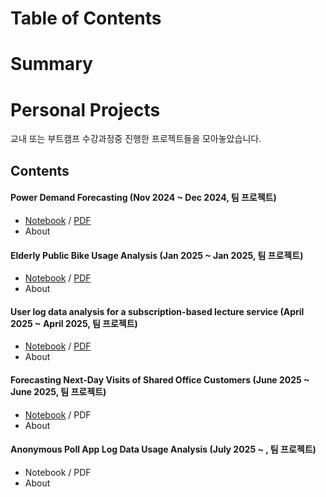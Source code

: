 # Table of Contents

# Summary



# Personal Projects

교내 또는 부트캠프 수강과정중 진행한 프로젝트들을 모아놓았습니다.



## Contents

#### Power Demand Forecasting (Nov 2024 ~ Dec 2024, 팀 프로젝트)
- [Notebook](https://github.com/jeyukburrito/data_analysis_portfolio/blob/main/Power%20Demand%20Forecasting/Power%20Demand%20Forecasting.ipynb) / [PDF](https://github.com/jeyukburrito/data_analysis_portfolio/blob/main/Power%20Demand%20Forecasting/Power%20Demand%20Forecasting.pdf)
- About

#### Elderly Public Bike Usage Analysis (Jan 2025 ~ Jan 2025, 팀 프로젝트)
- [Notebook](https://github.com/jeyukburrito/data_analysis_portfolio/blob/main/Elderly%20Public%20Bike%20Usage%20Analysis/Elderly%20Public%20Bike%20Usage%20Analysis.ipynb) / [PDF](https://github.com/jeyukburrito/data_analysis_portfolio/blob/main/Elderly%20Public%20Bike%20Usage%20Analysis/Elderly%20Public%20Bike%20Usage%20Analysis.pdf)
- About

#### User log data analysis for a subscription-based lecture service (April 2025 ~ April 2025, 팀 프로젝트)
- [Notebook](https://github.com/jeyukburrito/data_analysis_portfolio/blob/main/User%20log%20data%20analysis%20for%20a%20subscription-based%20lecture%20service/User%20log%20data%20analysis%20for%20a%20subscription-based%20lecture%20service.ipynb) / [PDF](https://github.com/jeyukburrito/data_analysis_portfolio/blob/main/User%20log%20data%20analysis%20for%20a%20subscription-based%20lecture%20service/User%20log%20data%20analysis%20for%20a%20subscription-based%20lecture%20service.pdf)
- About

#### Forecasting Next-Day Visits of Shared Office Customers (June 2025 ~ June 2025, 팀 프로젝트)
- [Notebook](https://github.com/jeyukburrito/data_analysis_portfolio/blob/main/Forecasting%20Next-Day%20Visits%20of%20Shared%20Office%20Customers/Forecasting%20Next-Day%20Visits%20of%20Shared%20Office%20Customers.ipynb) / PDF
- About

#### Anonymous Poll App Log Data Usage Analysis (July 2025 ~ , 팀 프로젝트)
- Notebook / PDF
- About
